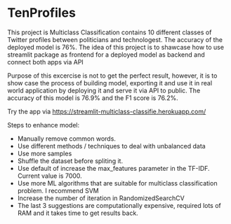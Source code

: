 # TenProfiles

This project is Multiclass Classification contains 10 different classes of Twitter profiles between politicians and technologest. The accuracy of the deployed model is 76%. The idea of this project is to shawcase how to use streamlit package as frontend for a deployed model as backend and connect both apps via API

Purpose of this excercise is not to get the perfect result, however, it is to show case the process of building model, exporting it and use it in real world application by deploying it and serve it via API to public. The accuracy of this model is 76.9% and the F1 score is 76.2%.

Try the app via https://streamlit-multiclass-classifie.herokuapp.com/

Steps to enhance model:

- Manually remove common words.
- Use different methods / techniques to deal with unbalanced data
- Use more samples
- Shuffle the dataset before spliting it.
- Use default of increase the max_features parameter in the TF-IDF. Current value is 7000.
- Use more ML algorithms that are suitable for multiclass classification problem. I recommend SVM
- Increase the number of iteration in RandomizedSearchCV
- The last 3 suggestions are computationally expensive, required lots of RAM and it takes time to get results back.

